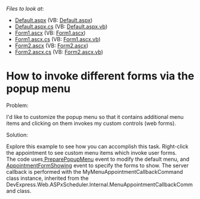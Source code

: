 <!-- default file list -->
*Files to look at*:

* [Default.aspx](./CS/WebSite/Default.aspx) (VB: [Default.aspx](./VB/WebSite/Default.aspx))
* [Default.aspx.cs](./CS/WebSite/Default.aspx.cs) (VB: [Default.aspx.vb](./VB/WebSite/Default.aspx.vb))
* [Form1.ascx](./CS/WebSite/UserForms/Form1.ascx) (VB: [Form1.ascx](./VB/WebSite/UserForms/Form1.ascx))
* [Form1.ascx.cs](./CS/WebSite/UserForms/Form1.ascx.cs) (VB: [Form1.ascx.vb](./VB/WebSite/UserForms/Form1.ascx.vb))
* [Form2.ascx](./CS/WebSite/UserForms/Form2.ascx) (VB: [Form2.ascx](./VB/WebSite/UserForms/Form2.ascx))
* [Form2.ascx.cs](./CS/WebSite/UserForms/Form2.ascx.cs) (VB: [Form2.ascx.vb](./VB/WebSite/UserForms/Form2.ascx.vb))
<!-- default file list end -->
# How to invoke different forms via the popup menu


<p>Problem:</p><p>I'd like to customize the popup menu so that it contains additional menu items and clicking on them invokes my custom controls (web forms).</p><p>Solution:</p><p>Explore this example to see how you can accomplish this task. Right-click the appointment to see custom menu items which invoke user forms.<br />
The code uses<a href="http://documentation.devexpress.com/#AspNet/DevExpressWebASPxSchedulerASPxScheduler_PreparePopupMenutopic"> PreparePopupMenu</a> event to modify the default menu, and <a href="http://documentation.devexpress.com/#AspNet/DevExpressWebASPxSchedulerASPxScheduler_AppointmentFormShowingtopic">AppointmentFormShowing</a> event to specify the forms to show. The server callback is performed with the MyMenuAppointmentCallbackCommand class instance, inherited from the DevExpress.Web.ASPxScheduler.Internal.MenuAppointmentCallbackCommand class.</p>

<br/>



